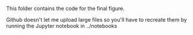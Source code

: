 
This folder contains the code for the final figure. 

Github doesn't let me upload large files so you'll have to recreate them by running the Jupyter notebook in ../notebooks
